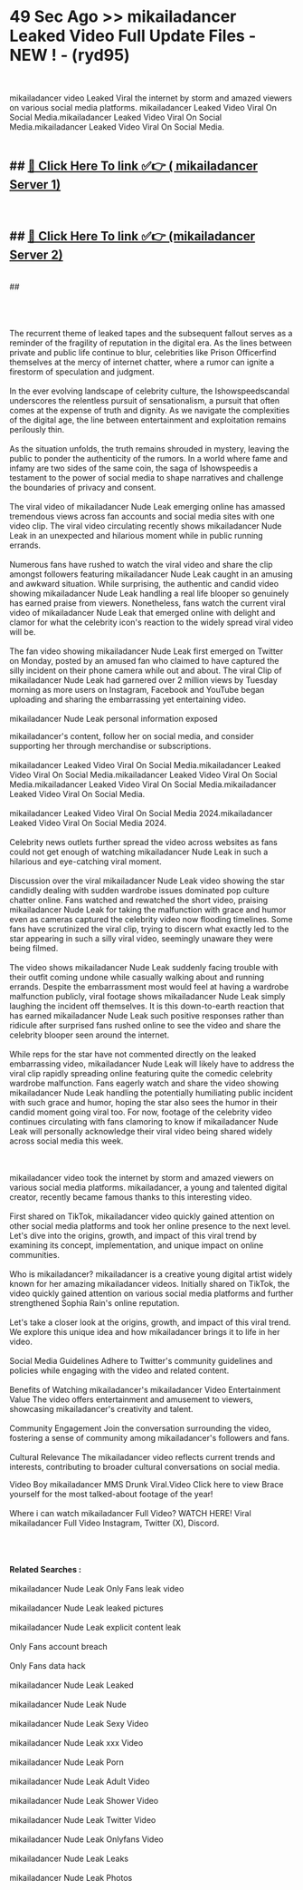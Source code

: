 # 49 Sec Ago >> mikailadancer Leaked Video Full Update Files - NEW ! - (ryd95) <br>
<br>

mikailadancer video Leaked Viral the internet by storm and amazed viewers on various social media platforms. mikailadancer Leaked Video Viral On Social Media.mikailadancer Leaked Video Viral On Social Media.mikailadancer Leaked Video Viral On Social Media.<br>
 <br>

## ##  <a href="https://clipsfans.site?title=mikailadancer&ref=gitt">🔴 Click Here To link ✅👉 ( mikailadancer Server 1)</a><br>
  <br>

##  ##  <a href="https://clipsfans.site?title=mikailadancer&ref=gitt">🔴 Click Here To link ✅👉 (mikailadancer  Server 2)</a><br>
  <br>
  ##


  <br>

  <br>

<br><br>
The recurrent theme of leaked tapes and the subsequent fallout serves as a reminder of the fragility of reputation in the digital era. As the lines between private and public life continue to blur, celebrities like Prison Officerfind themselves at the mercy of internet chatter, where a rumor can ignite a firestorm of speculation and judgment.
<br><br>
In the ever evolving landscape of celebrity culture, the Ishowspeedscandal underscores the relentless pursuit of sensationalism, a pursuit that often comes at the expense of truth and dignity. As we navigate the complexities of the digital age, the line between entertainment and exploitation remains perilously thin.
<br><br>
As the situation unfolds, the truth remains shrouded in mystery, leaving the public to ponder the authenticity of the rumors. In a world where fame and infamy are two sides of the same coin, the saga of Ishowspeedis a testament to the power of social media to shape narratives and challenge the boundaries of privacy and consent.
<br><br>
The viral video of mikailadancer Nude Leak emerging online has amassed tremendous views across fan accounts and social media sites with one video clip. The viral video circulating recently shows mikailadancer Nude Leak in an unexpected and hilarious moment while in public running errands.
<br><br>
Numerous fans have rushed to watch the viral video and share the clip amongst followers featuring mikailadancer Nude Leak caught in an amusing and awkward situation. While surprising, the authentic and candid video showing mikailadancer Nude Leak handling a real life blooper so genuinely has earned praise from viewers. Nonetheless, fans watch the current viral video of mikailadancer Nude Leak that emerged online with delight and clamor for what the celebrity icon's reaction to the widely spread viral video will be.
<br><br>
The fan video showing mikailadancer Nude Leak first emerged on Twitter on Monday, posted by an amused fan who claimed to have captured the silly incident on their phone camera while out and about. The viral Clip of mikailadancer Nude Leak had garnered over 2 million views by Tuesday morning as more users on Instagram, Facebook and YouTube began uploading and sharing the embarrassing yet entertaining video.
<br><br>
mikailadancer Nude Leak personal information exposed


mikailadancer's content, follow her on social media, and consider supporting her through merchandise or subscriptions.
<br><br>
mikailadancer Leaked Video Viral On Social Media.mikailadancer Leaked Video Viral On Social Media.mikailadancer Leaked Video Viral On Social Media.mikailadancer Leaked Video Viral On Social Media.mikailadancer Leaked Video Viral On Social Media.
<br><br>
mikailadancer Leaked Video Viral On Social Media 2024.mikailadancer Leaked Video Viral On Social Media 2024.
<br><br>
Celebrity news outlets further spread the video across websites as fans could not get enough of watching mikailadancer Nude Leak in such a hilarious and eye-catching viral moment.
<br><br>
Discussion over the viral mikailadancer Nude Leak video showing the star candidly dealing with sudden wardrobe issues dominated pop culture chatter online. Fans watched and rewatched the short video, praising mikailadancer Nude Leak for taking the malfunction with grace and humor even as cameras captured the celebrity video now flooding timelines. Some fans have scrutinized the viral clip, trying to discern what exactly led to the star appearing in such a silly viral video, seemingly unaware they were being filmed.
<br><br>
The video shows mikailadancer Nude Leak suddenly facing trouble with their outfit coming undone while casually walking about and running errands. Despite the embarrassment most would feel at having a wardrobe malfunction publicly, viral footage shows mikailadancer Nude Leak simply laughing the incident off themselves. It is this down-to-earth reaction that has earned mikailadancer Nude Leak such positive responses rather than ridicule after surprised fans rushed online to see the video and share the celebrity blooper seen around the internet.
<br><br>
While reps for the star have not commented directly on the leaked embarrassing video, mikailadancer Nude Leak will likely have to address the viral clip rapidly spreading online featuring quite the comedic celebrity wardrobe malfunction. Fans eagerly watch and share the video showing mikailadancer Nude Leak handling the potentially humiliating public incident with such grace and humor, hoping the star also sees the humor in their candid moment going viral too. For now, footage of the celebrity video continues circulating with fans clamoring to know if mikailadancer Nude Leak will personally acknowledge their viral video being shared widely across social media this week.


<br><br>
mikailadancer video took the internet by storm and amazed viewers on various social media platforms. mikailadancer, a young and talented digital creator, recently became famous thanks to this interesting video.
<br><br>
First shared on TikTok, mikailadancer video quickly gained attention on other social media platforms and took her online presence to the next level. Let's dive into the origins, growth, and impact of this viral trend by examining its concept, implementation, and unique impact on online communities.
<br><br>
Who is mikailadancer? mikailadancer is a creative young digital artist widely known for her amazing mikailadancer videos. Initially shared on TikTok, the video quickly gained attention on various social media platforms and further strengthened Sophia Rain's online reputation.
<br><br>
Let's take a closer look at the origins, growth, and impact of this viral trend. We explore this unique idea and how mikailadancer brings it to life in her video.
<br><br>
Social Media Guidelines Adhere to Twitter's community guidelines and policies while engaging with the video and related content.
<br><br>
Benefits of Watching mikailadancer's mikailadancer Video Entertainment Value The video offers entertainment and amusement to viewers, showcasing mikailadancer's creativity and talent.
<br><br>
Community Engagement Join the conversation surrounding the video, fostering a sense of community among mikailadancer's followers and fans.
<br><br>
Cultural Relevance The mikailadancer video reflects current trends and interests, contributing to broader cultural conversations on social media.

Video Boy mikailadancer MMS Drunk Viral.Video Click here to view Brace yourself for the most talked-about footage of the year!
<br><br>
Where i can watch mikailadancer Full Video? WATCH HERE! Viral mikailadancer Full Video Instagram, Twitter (X), Discord.
<br><br>

<br><br>
<strong>Related Searches :</strong>
<br><br>
mikailadancer Nude Leak Only Fans leak video
<br><br>
mikailadancer Nude Leak leaked pictures
<br><br>
mikailadancer Nude Leak explicit content leak
<br><br>
Only Fans account breach
<br><br>
Only Fans data hack
<br><br>
mikailadancer Nude Leak Leaked
<br><br>
mikailadancer Nude Leak Nude
<br><br>
mikailadancer Nude Leak Sexy Video
<br><br>
mikailadancer Nude Leak xxx Video
<br><br>
mikailadancer Nude Leak Porn
<br><br>
mikailadancer Nude Leak Adult Video
<br><br>
mikailadancer Nude Leak Shower Video
<br><br>
mikailadancer Nude Leak Twitter Video
<br><br>
mikailadancer Nude Leak Onlyfans Video
<br><br>
mikailadancer Nude Leak Leaks
<br><br>
mikailadancer Nude Leak Photos